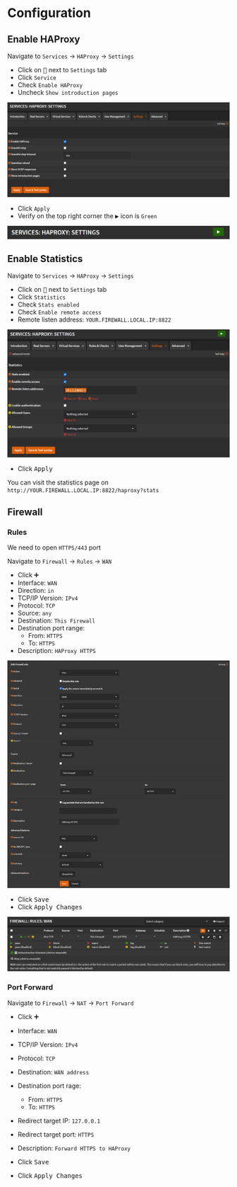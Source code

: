 # Configuration

## Enable HAProxy

Navigate to `Services` -> `HAProxy` -> `Settings`

- Click on <kbd>🔽</kbd> next to `Settings` tab
- Click `Service`
- Check `Enable HAProxy`
- Uncheck `Show introduction pages`

![haproxy-service](img/haproxy-service.png)

- Click `Apply`
- Verify on the top right corner the <kbd>▶️</kbd> icon is `Green`

![haproxy-green](img/haproxy-green.png)

## Enable Statistics

Navigate to `Services` -> `HAProxy` -> `Settings`

- Click on <kbd>🔽</kbd> next to `Settings` tab
- Click `Statistics`
- Check `Stats enabled`
- Check `Enable remote access`
- Remote listen address: `YOUR.FIREWALL.LOCAL.IP:8822`

![haproxy-stats](img/haproxy-stats.png)

- Click <kbd>Apply</kbd>

You can visit the statistics page on `http://YOUR.FIREWALL.LOCAL.IP:8822/haproxy?stats`

## Firewall

### Rules

We need to open `HTTPS/443` port

Navigate to `Firewall` -> `Rules` -> `WAN`

- Click <kbd>➕</kbd>
- Interface: `WAN`
- Direction: `in`
- TCP/IP Version: `IPv4`
- Protocol: `TCP`
- Source: `any`
- Destination: `This Firewall`
- Destination port range:
  - From: `HTTPS`
  - To: `HTTPS`
- Description: `HAProxy HTTPS`

![haproxy-fw-rule](img/haproxy-fw-rule.png)

- Click <kbd>Save</kbd>
- Click <kbd>Apply Changes</kbd>

![haproxy-rules-view](img/haproxy-rules-view.png)

### Port Forward

Navigate to `Firewall` -> `NAT` -> `Port Forward`

- Click <kbd>➕</kbd>
- Interface: `WAN`
- TCP/IP Version: `IPv4`
- Protocol: `TCP`
- Destination: `WAN address`
- Destination port rage:
  - From: `HTTPS`
  - To: `HTTPS`
- Redirect target IP: `127.0.0.1`
- Redirect target port: `HTTPS`
- Description: `Forward HTTPS to HAProxy`

- Click <kbd>Save</kbd>
- Click <kbd>Apply Changes</kbd>
